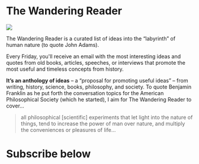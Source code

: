 # The Wandering Reader

<img className="w-full" src="https://res.cloudinary.com/dde1q4ekv/image/upload/v1677422401/41dff408ec203f444b0140923834ab3d_fjf6iz.jpg" />

The Wandering Reader is a curated list of ideas into the “labyrinth” of human nature (to quote John Adams).

Every Friday, you'll receive an email with the most interesting ideas and quotes from old books, articles, speeches, or interviews that promote the most useful and timeless concepts from history.

**It’s an anthology of ideas** – a “proposal for promoting useful ideas” – from writing, history, science, books, philosophy, and society. To quote Benjamin Franklin as he put forth the conversation topics for the American Philosophical Society (which he started), I aim for The Wandering Reader to cover…

>  all philosophical [scientific] experiments that let light into the nature of things, tend to increase the power of man over nature, and multiply the conveniences or pleasures of life…


# Subscribe below
